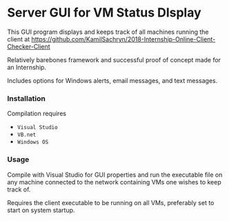 
# Server GUI for VM Status DIsplay

This GUI program displays and keeps track of all machines running the client at https://github.com/KamilSachryn/2018-Internship-Online-Client-Checker-Client

Relatively barebones framework and successful proof of concept made for an Internship.

Includes options for Windows alerts, email messages, and text messages.


### Installation

Compilation requires 

 - `Visual Studio`
 - `VB.net`
 - `Windows OS`

### Usage

Compile with Visual Studio for GUI properties and run the executable file on any machine connected to the network containing VMs one wishes to keep track of.

Requires the client executable to be running on all VMs, preferably set to start on system startup.

